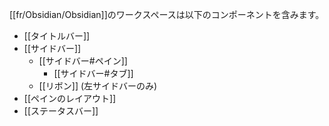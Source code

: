 [[fr/Obsidian/Obsidian]]のワークスペースは以下のコンポーネントを含みます。

- [[タイトルバー]]
- [[サイドバー]]
	- [[サイドバー#ペイン]]
		- [[サイドバー#タブ]]
	- [[リボン]] (左サイドバーのみ)
- [[ペインのレイアウト]]
- [[ステータスバー]]
